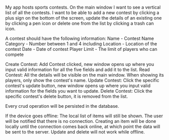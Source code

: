 My app hosts sports contests. On the main window I want to see a vertical list of all the contests. I want to be able to add a new contest by clicking a plus sign on the bottom of the screen, update the details of an existing one by clicking a pen icon or delete one from the list by clicking a trash can icon.

A contest should have the following information: 
Name - Contest Name
Category - Number between 1 and 4 including
Location - Location of the contest
Date - Date of contest
Player Limit - The limit of players who can compete

Create Contest: Add Contest clicked, new window opens up where you input valid information for all the five fields and add it to the list.
Read Contest: All the details will be visible on the main window. When showing its players, only show the contest's name.
Update Contest: Click the specific contest's update button, new window opens up where you input valid information for the fields you want to update.
Delete Contest: Click the specific contest's delete button, it is removed from the list.

Every crud operation will be persisted in the database.

If the device goes offline:
The local list of items will still be shown. The user will be notified that there is no connection. Creating an item will be done locally until the connection comes back online, at which point the data will be sent to the server. Update and delete will not work while offline.
